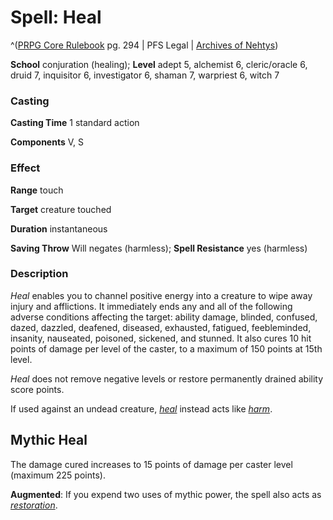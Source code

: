 # Spell: Heal

^([PRPG Core Rulebook][ss-heal] pg. 294 | PFS Legal | [Archives of Nehtys][sn-heal])

**School** conjuration (healing); **Level** adept 5, alchemist 6, cleric/oracle 6, druid 7, inquisitor 6, investigator 6, shaman 7, warpriest 6, witch 7

### Casting

**Casting Time** 1 standard action  

**Components** V, S

### Effect

**Range** touch  

**Target** creature touched  

**Duration** instantaneous  

**Saving Throw** Will negates (harmless); **Spell Resistance** yes (harmless)

### Description

_Heal_ enables you to channel positive energy into a creature to wipe away injury and afflictions. It immediately ends any and all of the following adverse conditions affecting the target: ability damage, blinded, confused, dazed, dazzled, deafened, diseased, exhausted, fatigued, feebleminded, insanity, nauseated, poisoned, sickened, and stunned. It also cures 10 hit points of damage per level of the caster, to a maximum of 150 points at 15th level.  

_Heal_ does not remove negative levels or restore permanently drained ability score points.  

If used against an undead creature, _[heal]_ instead acts like _[harm]_.

## Mythic Heal

The damage cured increases to 15 points of damage per caster level (maximum 225 points).   

**Augmented**: If you expend two uses of mythic power, the spell also acts as _[restoration]_.

[ss-heal]: http://paizo.com/pathfinderRPG/v57
[sn-heal]: http://www.archivesofnethys.com/SpellDisplay.aspx?ItemName=Heal
[harm]: http://www.archivesofnethys.com/SpellDisplay.aspx?ItemName=harm
[restoration]: http://www.archivesofnethys.com/SpellDisplay.aspx?ItemName=restoration
[heal]: http://www.archivesofnethys.com/SpellDisplay.aspx?ItemName=heal